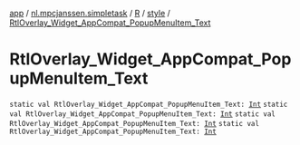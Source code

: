 [app](../../../index.md) / [nl.mpcjanssen.simpletask](../../index.md) / [R](../index.md) / [style](index.md) / [RtlOverlay_Widget_AppCompat_PopupMenuItem_Text](.)

# RtlOverlay_Widget_AppCompat_PopupMenuItem_Text

`static val RtlOverlay_Widget_AppCompat_PopupMenuItem_Text: `[`Int`](https://kotlinlang.org/api/latest/jvm/stdlib/kotlin/-int/index.html)
`static val RtlOverlay_Widget_AppCompat_PopupMenuItem_Text: `[`Int`](https://kotlinlang.org/api/latest/jvm/stdlib/kotlin/-int/index.html)
`static val RtlOverlay_Widget_AppCompat_PopupMenuItem_Text: `[`Int`](https://kotlinlang.org/api/latest/jvm/stdlib/kotlin/-int/index.html)
`static val RtlOverlay_Widget_AppCompat_PopupMenuItem_Text: `[`Int`](https://kotlinlang.org/api/latest/jvm/stdlib/kotlin/-int/index.html)
